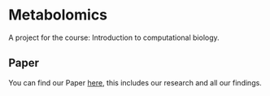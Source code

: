# Metabolomics
A project for the course: Introduction to computational biology.
## Paper
You can find our Paper [here](./Metabolomics_Paper.pdf), this includes our research and all our findings.
